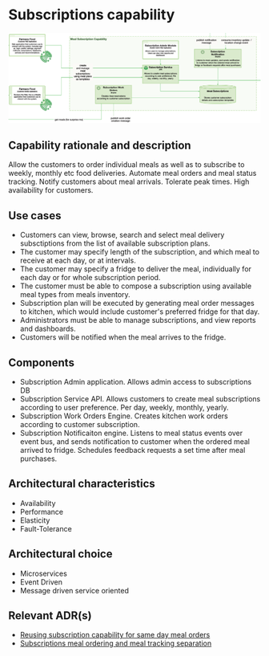 # Subscriptions capability

![image](../Images/Subscriptions.PNG) 

## Capability rationale and description

Allow the customers to order individual meals as well as to subscribe to weekly, monthly etc food deliveries. Automate meal orders and meal status tracking. Notify customers about meal arrivals. Tolerate peak times. High availability for customers.

## Use cases

* Customers can view, browse, search and select meal delivery subsctiptions from the list of available subscription plans. 
* The customer may specify length of the subscription, and which meal to receive at each day, or at intervals. 
* The customer may specify a fridge to deliver the meal, individually for each day or for whole subscription period.
* The customer must be able to compose a subscription using available meal types from meals inventory. 
* Subscription plan will be executed by generating meal order messages to kitchen, which would include customer's preferred fridge for that day. 
* Administrators must be able to manage subscriptions, and view reports and dashboards.
* Customers will be notified when the meal arrives to the fridge.

## Components

* Subscription Admin application. Allows admin access to subscriptions DB
* Subscription Service API. Allows customers to create meal subscriptions according to user preference. Per day, weekly, monthly, yearly.
* Subscription Work Orders Engine. Creates kitchen work orders according to customer subscription.
* Subscription Notificaiton engine. Listens to meal status events over event bus, and sends notification to customer when the ordered meal arrived to fridge. Schedules feedback requests a set time after meal purchases.

## Architectural characteristics

* Availability
* Performance
* Elasticity
* Fault-Tolerance

## Architectural choice

* Microservices 
* Event Driven
* Message driven service oriented

## Relevant ADR(s)

* [Reusing subscription capability for same day meal orders](../ADRs/Reusing%20subscription%20capability%20for%20same%20day%20meal%20orders.md)
* [Subscriptions meal ordering and meal tracking separation](../ADRs/Subscriptions%20meal%20ordering%20and%20meal%20tracking%20separation.md)
